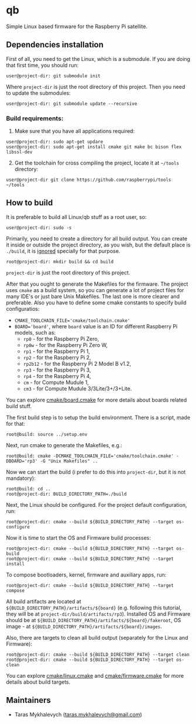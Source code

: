 # qb
Simple Linux based firmware for the Raspberry Pi satellite.

## Dependencies installation
First of all, you need to get the Linux, which is a submodule. If you are doing that first time, you should run:
```
user@project-dir: git submodule init
```
Where `project-dir` is just the root directory of this project.
Then you need to update the submodules:
```
user@project-dir: git submodule update --recursive
```

### Build requirements:
1) Make sure that you have all applications required:
```
user@project-dir: sudo apt-get updare
user@project-dir: sudo apt-get install cmake git make bc bison flex libssl-dev
```
2) Get the toolchain for cross compiling the project, locate it at `~/tools` directory:
```
user@project-dir git clone https://github.com/raspberrypi/tools ~/tools
```

## How to build
It is preferable to build all Linux/qb stuff as a root user, so:
```
user@project-dir: sudo -s
```

Primarily, you need to create a directory for all build output. You can create it inside or outside the project directory, as you wish, but the default place is `./build`, it is [ignored](.gitignore) specially for that purpose.

```
root@project-dir: mkdir build && cd build
```
`project-dir` is just the root directory of this project.

After that you ought to generate the Makefiles for the firmware. The project uses `cmake` as a build system, so you can generate a lot of project files for many IDE's or just bare Unix Makefiles. The last one is more clearer and preferable. Also you have to define some cmake constants to specify build configuratios:
* `CMAKE_TOOLCHAIN_FILE='cmake/toolchain.cmake'`
* `BOARD='board'`, where `board` value is an ID for different Raspberry Pi models, such as:
    * `rp0` - for the Raspberry Pi Zero,
    * `rp0w` - for the Raspberry Pi Zero W,
    * `rp1` - for the Raspberry Pi 1,
    * `rp2` - for the Raspberry Pi 2,
    * `rp2b12` - for the Raspberry Pi 2 Model B v1.2,
    * `rp3` - for the Raspberry Pi 3,
    * `rp4` - for the Raspberry Pi 4,
    * `cm` - for Compute Mudule 1,
    * `cm3` - for Compute Mudule 3/3Lite/3+/3+Lite.

You can explore [cmake/board.cmake](cmake/board.cmake) for more details about boards related build stuff. 

The first build step is to setup the build environment. There is a script, made for that:
```
root@build: source ../setup.env
```

Next, run cmake to generate the Makefiles, e.g.:
```
root@build: cmake -DCMAKE_TOOLCHAIN_FILE='cmake/toolchain.cmake' -DBOARD='rp3' -G "Unix Makefiles" ..
```

Now we can start the build (i prefer to do this into `project-dir`, but it is not mandatory):
```
root@build: cd ..
root@project-dir: BUILD_DIRECTORY_PATH=./build
```

Next, the Linux should be configured. For the project default configuration, run:
```
root@project-dir: cmake --build ${BUILD_DIRECTORY_PATH} --target os-configure
```

Now it is time to start the OS and Firmware build processes:
```
root@project-dir: cmake --build ${BUILD_DIRECTORY_PATH} --target os-build
root@project-dir: cmake --build ${BUILD_DIRECTORY_PATH} --target install
```

To compose bootloaders, kernel, firmware and auxiliary apps, run:
```
root@project-dir: cmake --build ${BUILD_DIRECTORY_PATH} --target compose
```

All build artifacts are located at `${BUILD_DIRECTORY_PATH}/artifacts/${board}` (e.g. following this tutorial, they will be at `project-dir/build/artifacts/rp3`). Installed OS and Firmware should be at `${BUILD_DIRECTORY_PATH}/artifacts/${board}/fakeroot`, OS image - at `${BUILD_DIRECTORY_PATH}/artifacts/${board}/images`.

Also, there are targets to clean all build output (separately for the Linux and Firmware):
```
root@project-dir: cmake --build ${BUILD_DIRECTORY_PATH} --target clean
root@project-dir: cmake --build ${BUILD_DIRECTORY_PATH} --target os-clean
```

You can explore [cmake/linux.cmake](cmake/linux.cmake) and [cmake/firmware.cmake](cmake/firmware.cmake) for more details about build targets.

## Maintainers
* Taras Mykhalevych (taras.mykhalevych@gmail.com)
